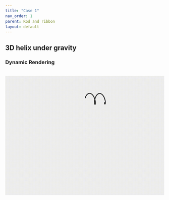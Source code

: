 ```yaml
---
title: "Case 1"
nav_order: 1
parent: Rod and ribbon
layout: default
---
```


## 3D helix under gravity



### Dynamic Rendering
<br/><img src='../assets/videos/rod_1.gif' width="600">